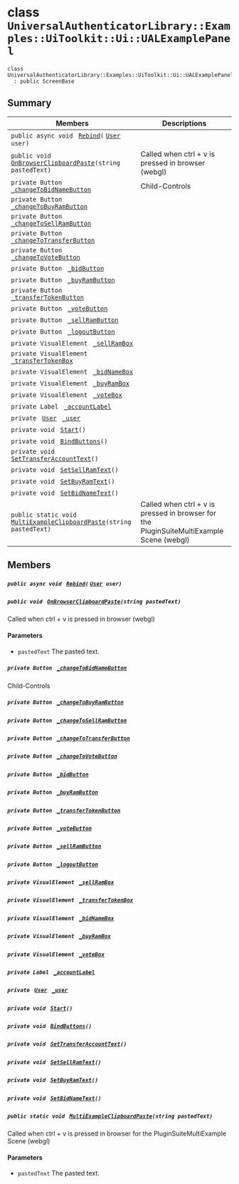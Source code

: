 # class `UniversalAuthenticatorLibrary::Examples::UiToolkit::Ui::UALExamplePanel` 

```
class UniversalAuthenticatorLibrary::Examples::UiToolkit::Ui::UALExamplePanel
  : public ScreenBase
```

## Summary

 Members                                | Descriptions                                
----------------------------------------|---------------------------------------------
`public async void ` [`Rebind`](#class_universal_authenticator_library_1_1_examples_1_1_ui_toolkit_1_1_ui_1_1_u_a_l_example_panel_1ab378c14625c2a991edc88100c89561f6)`(` [`User`](UniversalAuthenticatorLibrary--User.md)` user)` | 
`public void ` [`OnBrowserClipboardPaste`](#class_universal_authenticator_library_1_1_examples_1_1_ui_toolkit_1_1_ui_1_1_u_a_l_example_panel_1a009752823a43afe0e10b9e91dfee8ae2)`(string pastedText)` | Called when ctrl + v is pressed in browser (webgl)
`private Button ` [`_changeToBidNameButton`](#class_universal_authenticator_library_1_1_examples_1_1_ui_toolkit_1_1_ui_1_1_u_a_l_example_panel_1ac7c73aa8fa9bfe4ba0d2e6d659a346ce) | Child-Controls
`private Button ` [`_changeToBuyRamButton`](#class_universal_authenticator_library_1_1_examples_1_1_ui_toolkit_1_1_ui_1_1_u_a_l_example_panel_1a0f24036b720fc6ca717c7ce2874022a7) | 
`private Button ` [`_changeToSellRamButton`](#class_universal_authenticator_library_1_1_examples_1_1_ui_toolkit_1_1_ui_1_1_u_a_l_example_panel_1a21ffd5348d4a37dd3cd7d2dcd161fdcd) | 
`private Button ` [`_changeToTransferButton`](#class_universal_authenticator_library_1_1_examples_1_1_ui_toolkit_1_1_ui_1_1_u_a_l_example_panel_1a7ae01c8e220149d4ee6b19fa45e1959b) | 
`private Button ` [`_changeToVoteButton`](#class_universal_authenticator_library_1_1_examples_1_1_ui_toolkit_1_1_ui_1_1_u_a_l_example_panel_1aa85068f1b522b1ecf4a5f6ea864e2ceb) | 
`private Button ` [`_bidButton`](#class_universal_authenticator_library_1_1_examples_1_1_ui_toolkit_1_1_ui_1_1_u_a_l_example_panel_1a6880a0dad448008db46cba4774fd8f57) | 
`private Button ` [`_buyRamButton`](#class_universal_authenticator_library_1_1_examples_1_1_ui_toolkit_1_1_ui_1_1_u_a_l_example_panel_1a5089c8cda8e3bffd6151a37a6bef6082) | 
`private Button ` [`_transferTokenButton`](#class_universal_authenticator_library_1_1_examples_1_1_ui_toolkit_1_1_ui_1_1_u_a_l_example_panel_1ac6d6d0de392ca9d8f482e0cee2b81f7b) | 
`private Button ` [`_voteButton`](#class_universal_authenticator_library_1_1_examples_1_1_ui_toolkit_1_1_ui_1_1_u_a_l_example_panel_1afc09fb4200cf4d201876ac764a32372b) | 
`private Button ` [`_sellRamButton`](#class_universal_authenticator_library_1_1_examples_1_1_ui_toolkit_1_1_ui_1_1_u_a_l_example_panel_1a9a9142f62111d3191cede6029943c154) | 
`private Button ` [`_logoutButton`](#class_universal_authenticator_library_1_1_examples_1_1_ui_toolkit_1_1_ui_1_1_u_a_l_example_panel_1a447a79b3836e7bc65b7cc7b1572a3ae6) | 
`private VisualElement ` [`_sellRamBox`](#class_universal_authenticator_library_1_1_examples_1_1_ui_toolkit_1_1_ui_1_1_u_a_l_example_panel_1a443512555902ec306c197fffd8994572) | 
`private VisualElement ` [`_transferTokenBox`](#class_universal_authenticator_library_1_1_examples_1_1_ui_toolkit_1_1_ui_1_1_u_a_l_example_panel_1ad230772cfc6da2fd9e5c3943015769e7) | 
`private VisualElement ` [`_bidNameBox`](#class_universal_authenticator_library_1_1_examples_1_1_ui_toolkit_1_1_ui_1_1_u_a_l_example_panel_1af0183409a7aca13640f533076c4e1f65) | 
`private VisualElement ` [`_buyRamBox`](#class_universal_authenticator_library_1_1_examples_1_1_ui_toolkit_1_1_ui_1_1_u_a_l_example_panel_1aaa9199bb06aa72126759e9c576a687ae) | 
`private VisualElement ` [`_voteBox`](#class_universal_authenticator_library_1_1_examples_1_1_ui_toolkit_1_1_ui_1_1_u_a_l_example_panel_1ab33985a9fb31c8e8c7423fa874e4f734) | 
`private Label ` [`_accountLabel`](#class_universal_authenticator_library_1_1_examples_1_1_ui_toolkit_1_1_ui_1_1_u_a_l_example_panel_1a3985401b5d20cc08776363a38095d411) | 
`private ` [`User`](UniversalAuthenticatorLibrary--User.md)` ` [`_user`](#class_universal_authenticator_library_1_1_examples_1_1_ui_toolkit_1_1_ui_1_1_u_a_l_example_panel_1a0e4623cfba2f709f9712c50e474b8722) | 
`private void ` [`Start`](#class_universal_authenticator_library_1_1_examples_1_1_ui_toolkit_1_1_ui_1_1_u_a_l_example_panel_1a07aaf1227e4d645f15e0a964f54ef291)`()` | 
`private void ` [`BindButtons`](#class_universal_authenticator_library_1_1_examples_1_1_ui_toolkit_1_1_ui_1_1_u_a_l_example_panel_1ac0a62408f7b64fe84a8a710e7119b60b)`()` | 
`private void ` [`SetTransferAccountText`](#class_universal_authenticator_library_1_1_examples_1_1_ui_toolkit_1_1_ui_1_1_u_a_l_example_panel_1ab8d2fea12b0b68a71ac1900c411ad1de)`()` | 
`private void ` [`SetSellRamText`](#class_universal_authenticator_library_1_1_examples_1_1_ui_toolkit_1_1_ui_1_1_u_a_l_example_panel_1a04df316e1b48502dc1a11dccf1741d14)`()` | 
`private void ` [`SetBuyRamText`](#class_universal_authenticator_library_1_1_examples_1_1_ui_toolkit_1_1_ui_1_1_u_a_l_example_panel_1abb62aae70d0490ae16485974f788ff80)`()` | 
`private void ` [`SetBidNameText`](#class_universal_authenticator_library_1_1_examples_1_1_ui_toolkit_1_1_ui_1_1_u_a_l_example_panel_1aea934c7204b2977c74d78b45cdc0c596)`()` | 
`public static void ` [`MultiExampleClipboardPaste`](#class_universal_authenticator_library_1_1_examples_1_1_ui_toolkit_1_1_ui_1_1_u_a_l_example_panel_1a21d6386abd2ee0bb933d9a54d743c01f)`(string pastedText)` | Called when ctrl + v is pressed in browser for the PluginSuiteMultiExample Scene (webgl)

## Members

##### `public async void ` [`Rebind`](#class_universal_authenticator_library_1_1_examples_1_1_ui_toolkit_1_1_ui_1_1_u_a_l_example_panel_1ab378c14625c2a991edc88100c89561f6)`(` [`User`](UniversalAuthenticatorLibrary--User.md)` user)` 

##### `public void ` [`OnBrowserClipboardPaste`](#class_universal_authenticator_library_1_1_examples_1_1_ui_toolkit_1_1_ui_1_1_u_a_l_example_panel_1a009752823a43afe0e10b9e91dfee8ae2)`(string pastedText)` 

Called when ctrl + v is pressed in browser (webgl)

#### Parameters
* `pastedText` The pasted text.

##### `private Button ` [`_changeToBidNameButton`](#class_universal_authenticator_library_1_1_examples_1_1_ui_toolkit_1_1_ui_1_1_u_a_l_example_panel_1ac7c73aa8fa9bfe4ba0d2e6d659a346ce) 

Child-Controls

##### `private Button ` [`_changeToBuyRamButton`](#class_universal_authenticator_library_1_1_examples_1_1_ui_toolkit_1_1_ui_1_1_u_a_l_example_panel_1a0f24036b720fc6ca717c7ce2874022a7) 

##### `private Button ` [`_changeToSellRamButton`](#class_universal_authenticator_library_1_1_examples_1_1_ui_toolkit_1_1_ui_1_1_u_a_l_example_panel_1a21ffd5348d4a37dd3cd7d2dcd161fdcd) 

##### `private Button ` [`_changeToTransferButton`](#class_universal_authenticator_library_1_1_examples_1_1_ui_toolkit_1_1_ui_1_1_u_a_l_example_panel_1a7ae01c8e220149d4ee6b19fa45e1959b) 

##### `private Button ` [`_changeToVoteButton`](#class_universal_authenticator_library_1_1_examples_1_1_ui_toolkit_1_1_ui_1_1_u_a_l_example_panel_1aa85068f1b522b1ecf4a5f6ea864e2ceb) 

##### `private Button ` [`_bidButton`](#class_universal_authenticator_library_1_1_examples_1_1_ui_toolkit_1_1_ui_1_1_u_a_l_example_panel_1a6880a0dad448008db46cba4774fd8f57) 

##### `private Button ` [`_buyRamButton`](#class_universal_authenticator_library_1_1_examples_1_1_ui_toolkit_1_1_ui_1_1_u_a_l_example_panel_1a5089c8cda8e3bffd6151a37a6bef6082) 

##### `private Button ` [`_transferTokenButton`](#class_universal_authenticator_library_1_1_examples_1_1_ui_toolkit_1_1_ui_1_1_u_a_l_example_panel_1ac6d6d0de392ca9d8f482e0cee2b81f7b) 

##### `private Button ` [`_voteButton`](#class_universal_authenticator_library_1_1_examples_1_1_ui_toolkit_1_1_ui_1_1_u_a_l_example_panel_1afc09fb4200cf4d201876ac764a32372b) 

##### `private Button ` [`_sellRamButton`](#class_universal_authenticator_library_1_1_examples_1_1_ui_toolkit_1_1_ui_1_1_u_a_l_example_panel_1a9a9142f62111d3191cede6029943c154) 

##### `private Button ` [`_logoutButton`](#class_universal_authenticator_library_1_1_examples_1_1_ui_toolkit_1_1_ui_1_1_u_a_l_example_panel_1a447a79b3836e7bc65b7cc7b1572a3ae6) 

##### `private VisualElement ` [`_sellRamBox`](#class_universal_authenticator_library_1_1_examples_1_1_ui_toolkit_1_1_ui_1_1_u_a_l_example_panel_1a443512555902ec306c197fffd8994572) 

##### `private VisualElement ` [`_transferTokenBox`](#class_universal_authenticator_library_1_1_examples_1_1_ui_toolkit_1_1_ui_1_1_u_a_l_example_panel_1ad230772cfc6da2fd9e5c3943015769e7) 

##### `private VisualElement ` [`_bidNameBox`](#class_universal_authenticator_library_1_1_examples_1_1_ui_toolkit_1_1_ui_1_1_u_a_l_example_panel_1af0183409a7aca13640f533076c4e1f65) 

##### `private VisualElement ` [`_buyRamBox`](#class_universal_authenticator_library_1_1_examples_1_1_ui_toolkit_1_1_ui_1_1_u_a_l_example_panel_1aaa9199bb06aa72126759e9c576a687ae) 

##### `private VisualElement ` [`_voteBox`](#class_universal_authenticator_library_1_1_examples_1_1_ui_toolkit_1_1_ui_1_1_u_a_l_example_panel_1ab33985a9fb31c8e8c7423fa874e4f734) 

##### `private Label ` [`_accountLabel`](#class_universal_authenticator_library_1_1_examples_1_1_ui_toolkit_1_1_ui_1_1_u_a_l_example_panel_1a3985401b5d20cc08776363a38095d411) 

##### `private ` [`User`](UniversalAuthenticatorLibrary--User.md)` ` [`_user`](#class_universal_authenticator_library_1_1_examples_1_1_ui_toolkit_1_1_ui_1_1_u_a_l_example_panel_1a0e4623cfba2f709f9712c50e474b8722) 

##### `private void ` [`Start`](#class_universal_authenticator_library_1_1_examples_1_1_ui_toolkit_1_1_ui_1_1_u_a_l_example_panel_1a07aaf1227e4d645f15e0a964f54ef291)`()` 

##### `private void ` [`BindButtons`](#class_universal_authenticator_library_1_1_examples_1_1_ui_toolkit_1_1_ui_1_1_u_a_l_example_panel_1ac0a62408f7b64fe84a8a710e7119b60b)`()` 

##### `private void ` [`SetTransferAccountText`](#class_universal_authenticator_library_1_1_examples_1_1_ui_toolkit_1_1_ui_1_1_u_a_l_example_panel_1ab8d2fea12b0b68a71ac1900c411ad1de)`()` 

##### `private void ` [`SetSellRamText`](#class_universal_authenticator_library_1_1_examples_1_1_ui_toolkit_1_1_ui_1_1_u_a_l_example_panel_1a04df316e1b48502dc1a11dccf1741d14)`()` 

##### `private void ` [`SetBuyRamText`](#class_universal_authenticator_library_1_1_examples_1_1_ui_toolkit_1_1_ui_1_1_u_a_l_example_panel_1abb62aae70d0490ae16485974f788ff80)`()` 

##### `private void ` [`SetBidNameText`](#class_universal_authenticator_library_1_1_examples_1_1_ui_toolkit_1_1_ui_1_1_u_a_l_example_panel_1aea934c7204b2977c74d78b45cdc0c596)`()` 

##### `public static void ` [`MultiExampleClipboardPaste`](#class_universal_authenticator_library_1_1_examples_1_1_ui_toolkit_1_1_ui_1_1_u_a_l_example_panel_1a21d6386abd2ee0bb933d9a54d743c01f)`(string pastedText)` 

Called when ctrl + v is pressed in browser for the PluginSuiteMultiExample Scene (webgl)

#### Parameters
* `pastedText` The pasted text.

